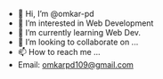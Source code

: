 - 👋 Hi, I’m @omkar-pd
- 👀 I’m interested in Web Development
- 🌱 I’m currently learning Web Dev.
- 💞️ I’m looking to collaborate on ...
- 📫 How to reach me ...
- Email: omkarpd109@gmail.com
